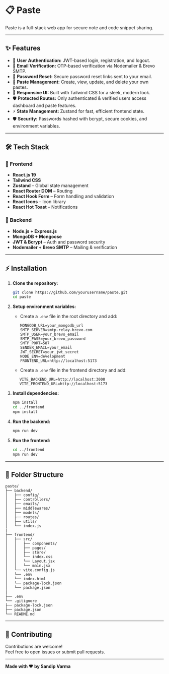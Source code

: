 # 📋 Paste

Paste is a full-stack web app for secure note and code snippet sharing.

---

## ✨ Features

- 🔐 **User Authentication:** JWT-based login, registration, and logout.
- 📧 **Email Verification:** OTP-based verification via Nodemailer & Brevo SMTP.
- 🔑 **Password Reset:** Secure password reset links sent to your email.
- 📝 **Paste Management:** Create, view, update, and delete your own pastes.
- 📱 **Responsive UI:** Built with Tailwind CSS for a sleek, modern look.
- 🛡️ **Protected Routes:** Only authenticated & verified users access dashboard and paste features.
- ⚡ **State Management:** Zustand for fast, efficient frontend state.
- 🛡️ **Security:** Passwords hashed with bcrypt, secure cookies, and environment variables.

---

## 🛠️ Tech Stack

### 🔹 Frontend
- **React.js 19**
- **Tailwind CSS**
- **Zustand** – Global state management
- **React Router DOM** – Routing
- **React Hook Form** – Form handling and validation
- **React Icons** – Icon library
- **React Hot Toast** – Notifications

### 🔹 Backend
- **Node.js + Express.js**
- **MongoDB + Mongoose**
- **JWT & Bcrypt** – Auth and password security
- **Nodemailer + Brevo SMTP** – Mailing & verification

---

## ⚡ Installation

1. **Clone the repository:**
   ```bash
   git clone https://github.com/yourusername/paste.git
   cd paste
   ```

2. **Setup environment variables:**
   - Create a `.env` file in the root directory and add:
     ```
     MONGODB_URL=your_mongodb_url
     SMTP_SERVER=smtp-relay.brevo.com
     SMTP_USER=your_brevo_email
     SMTP_PASS=your_brevo_password
     SMTP_PORT=587
     SENDER_EMAIL=your_email
     JWT_SECRET=your_jwt_secret
     NODE_ENV=development
     FRONTEND_URL=http://localhost:5173
     ```

    - Create a `.env` file in the frontend directory and add:
     ```
        VITE_BACKEND_URL=http://localhost:3000
        VITE_FRONTEND_URL=http://localhost:5173
     ```

3. **Install dependencies:**
   ```bash
   npm install
   cd ../frontend
   npm install
   ```

4. **Run the backend:**
   ```bash
   npm run dev
   ```

5. **Run the frontend:**
   ```bash
   cd ../frontend
   npm run dev
   ```

---

## 📁 Folder Structure

```
paste/
├── backend/
│   ├── config/
│   ├── controllers/
│   ├── emails/
│   ├── middlewares/
│   ├── models/
│   ├── routes/
│   ├── utils/
│   └── index.js
|
├── frontend/
│   ├── src/
│   │   ├── components/
│   │   ├── pages/
│   │   ├── store/
│   │   └── index.css
│   │   └── Layout.jsx
│   │   └── main.jsx
│   └── vite.config.js
│   └── .env
│   └── index.html
│   └── package-lock.json
│   └── package.json
|
├── .env
└── .gitignore
├── package-lock.json 
├── package.json               
└── README.md
```

---

## 🤝 Contributing

Contributions are welcome!  
Feel free to open issues or submit pull requests.

---

**Made with ❤️ by Sandip Varma**